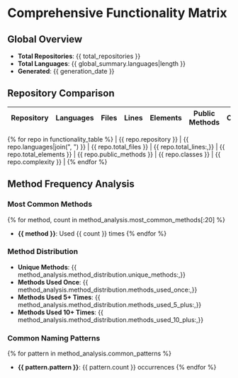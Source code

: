 # Comprehensive Functionality Matrix

## Global Overview

- **Total Repositories**: {{ total_repositories }}
- **Total Languages**: {{ global_summary.languages|length }}
- **Generated**: {{ generation_date }}

## Repository Comparison

| Repository | Languages | Files | Lines | Elements | Public Methods | Classes | Complexity |
|------------|-----------|-------|-------|----------|----------------|---------|------------|
{% for repo in functionality_table %}
| {{ repo.repository }} | {{ repo.languages|join(", ") }} | {{ repo.total_files }} | {{ repo.total_lines:,}} | {{ repo.total_elements }} | {{ repo.public_methods }} | {{ repo.classes }} | {{ repo.complexity }} |
{% endfor %}

## Method Frequency Analysis

### Most Common Methods

{% for method, count in method_analysis.most_common_methods[:20] %}
- **{{ method }}**: Used {{ count }} times
{% endfor %}

### Method Distribution

- **Unique Methods**: {{ method_analysis.method_distribution.unique_methods:,}}
- **Methods Used Once**: {{ method_analysis.method_distribution.methods_used_once:,}}
- **Methods Used 5+ Times**: {{ method_analysis.method_distribution.methods_used_5_plus:,}}
- **Methods Used 10+ Times**: {{ method_analysis.method_distribution.methods_used_10_plus:,}}

### Common Naming Patterns

{% for pattern in method_analysis.common_patterns %}
- **{{ pattern.pattern }}**: {{ pattern.count }} occurrences
{% endfor %}

